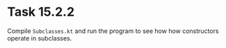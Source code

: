 # Task 15.2.2

Compile `Subclasses.kt` and run the program to see how how constructors
operate in subclasses.
